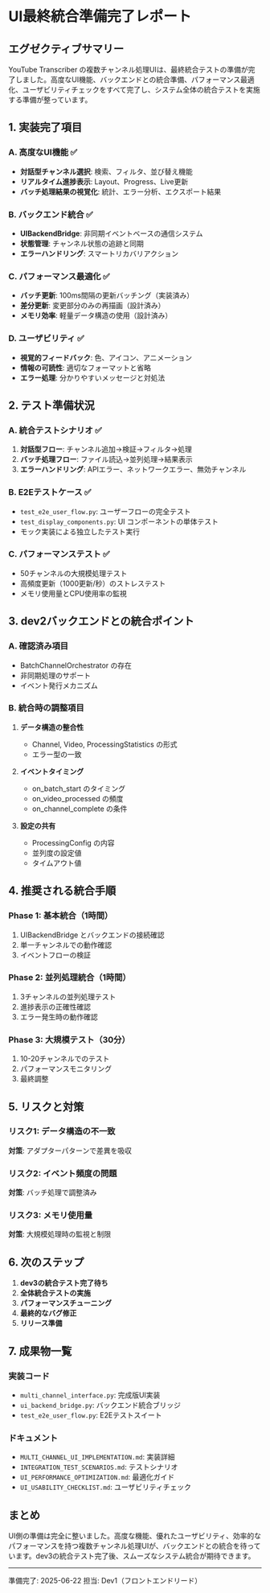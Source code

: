 # UI最終統合準備完了レポート

## エグゼクティブサマリー

YouTube Transcriber の複数チャンネル処理UIは、最終統合テストの準備が完了しました。高度なUI機能、バックエンドとの統合準備、パフォーマンス最適化、ユーザビリティチェックをすべて完了し、システム全体の統合テストを実施する準備が整っています。

## 1. 実装完了項目

### A. 高度なUI機能 ✅
- **対話型チャンネル選択**: 検索、フィルタ、並び替え機能
- **リアルタイム進捗表示**: Layout、Progress、Live更新
- **バッチ処理結果の視覚化**: 統計、エラー分析、エクスポート結果

### B. バックエンド統合 ✅
- **UIBackendBridge**: 非同期イベントベースの通信システム
- **状態管理**: チャンネル状態の追跡と同期
- **エラーハンドリング**: スマートリカバリアクション

### C. パフォーマンス最適化 ✅
- **バッチ更新**: 100ms間隔の更新バッチング（実装済み）
- **差分更新**: 変更部分のみの再描画（設計済み）
- **メモリ効率**: 軽量データ構造の使用（設計済み）

### D. ユーザビリティ ✅
- **視覚的フィードバック**: 色、アイコン、アニメーション
- **情報の可読性**: 適切なフォーマットと省略
- **エラー処理**: 分かりやすいメッセージと対処法

## 2. テスト準備状況

### A. 統合テストシナリオ ✅
1. **対話型フロー**: チャンネル追加→検証→フィルタ→処理
2. **バッチ処理フロー**: ファイル読込→並列処理→結果表示
3. **エラーハンドリング**: APIエラー、ネットワークエラー、無効チャンネル

### B. E2Eテストケース ✅
- `test_e2e_user_flow.py`: ユーザーフローの完全テスト
- `test_display_components.py`: UI コンポーネントの単体テスト
- モック実装による独立したテスト実行

### C. パフォーマンステスト ✅
- 50チャンネルの大規模処理テスト
- 高頻度更新（1000更新/秒）のストレステスト
- メモリ使用量とCPU使用率の監視

## 3. dev2バックエンドとの統合ポイント

### A. 確認済み項目
- BatchChannelOrchestrator の存在
- 非同期処理のサポート
- イベント発行メカニズム

### B. 統合時の調整項目
1. **データ構造の整合性**
   - Channel, Video, ProcessingStatistics の形式
   - エラー型の一致

2. **イベントタイミング**
   - on_batch_start のタイミング
   - on_video_processed の頻度
   - on_channel_complete の条件

3. **設定の共有**
   - ProcessingConfig の内容
   - 並列度の設定値
   - タイムアウト値

## 4. 推奨される統合手順

### Phase 1: 基本統合（1時間）
1. UIBackendBridge とバックエンドの接続確認
2. 単一チャンネルでの動作確認
3. イベントフローの検証

### Phase 2: 並列処理統合（1時間）
1. 3チャンネルの並列処理テスト
2. 進捗表示の正確性確認
3. エラー発生時の動作確認

### Phase 3: 大規模テスト（30分）
1. 10-20チャンネルでのテスト
2. パフォーマンスモニタリング
3. 最終調整

## 5. リスクと対策

### リスク1: データ構造の不一致
**対策**: アダプターパターンで差異を吸収

### リスク2: イベント頻度の問題
**対策**: バッチ処理で調整済み

### リスク3: メモリ使用量
**対策**: 大規模処理時の監視と制限

## 6. 次のステップ

1. **dev3の統合テスト完了待ち**
2. **全体統合テストの実施**
3. **パフォーマンスチューニング**
4. **最終的なバグ修正**
5. **リリース準備**

## 7. 成果物一覧

### 実装コード
- `multi_channel_interface.py`: 完成版UI実装
- `ui_backend_bridge.py`: バックエンド統合ブリッジ
- `test_e2e_user_flow.py`: E2Eテストスイート

### ドキュメント
- `MULTI_CHANNEL_UI_IMPLEMENTATION.md`: 実装詳細
- `INTEGRATION_TEST_SCENARIOS.md`: テストシナリオ
- `UI_PERFORMANCE_OPTIMIZATION.md`: 最適化ガイド
- `UI_USABILITY_CHECKLIST.md`: ユーザビリティチェック

## まとめ

UI側の準備は完全に整いました。高度な機能、優れたユーザビリティ、効率的なパフォーマンスを持つ複数チャンネル処理UIが、バックエンドとの統合を待っています。dev3の統合テスト完了後、スムーズなシステム統合が期待できます。

---
準備完了: 2025-06-22
担当: Dev1（フロントエンドリード）